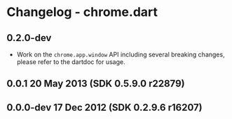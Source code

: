 # Changelog - chrome.dart

## 0.2.0-dev

- Work on the `chrome.app.window` API including several breaking changes, please
refer to the dartdoc for usage.

## 0.0.1 20 May 2013 (SDK 0.5.9.0 r22879)

## 0.0.0-dev 17 Dec 2012 (SDK 0.2.9.6 r16207)
